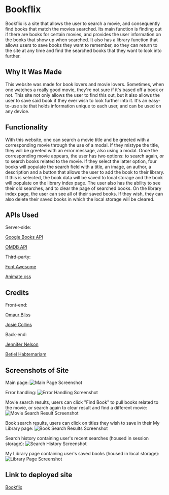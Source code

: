 # Bookflix

Bookflix is a site that allows the user to search a movie, and consequently find books that match the movies searched. Its main function is finding out if there are books for certain movies, and provides the user information on the books that show up when searched. It also has a library function that allows users to save books they want to remember, so they can return to the site at any time and find the searched books that they want to look into further.

## Why It Was Made

This website was made for book lovers and movie lovers. Sometimes, when one watches a really good movie, they're not sure if it's based off a book or not. This site not only allows the user to find this out, but it also allows the user to save said book if they ever wish to look further into it. It's an easy-to-use site that holds information unique to each user, and can be used on any device.

## Functionality

With this website, one can search a movie title and be greeted with a corresponding movie through the use of a modal. If they mistype the title, they will be greeted with an error message, also using a modal. Once the corresponding movie appears, the user has two options: to search again, or to search books related to the movie. If they select the latter option, four books will populate the search field with a title, an image, an author, a description and a button that allows the user to add the book to their library. If this is selected, the book data will be saved to local storage and the book will populate on the library index page. The user also has the ability to see their old searches, and to clear the page of searched books. On the library index page, the user can see all of their saved books. If they wish, they can also delete their saved books in which the local storage will be cleared.

## APIs Used

Server-side:

[Google Books API](https://developers.google.com/books)

[OMDB API](http://www.omdbapi.com/)

Third-party:

[Font Awesome](https://fontawesome.com/)

[Animate.css](https://animate.style/)

## Credits

Front-end:

[Omaur Bliss](https://github.com/OmaurBliss)

[Josie Collins](https://github.com/josiecl)

Back-end:

[Jennifer Nelson](https://github.com/jnel-221)

[Betiel Habtemariam](https://github.com/betielbetu)

## Screenshots of Site

Main page:
![Main Page Screenshot](https://user-images.githubusercontent.com/74507818/106903430-96d10700-66bf-11eb-8041-bd22f0e445c8.png)

Error handling:
![Error Handling Screenshot](https://user-images.githubusercontent.com/74507818/106903762-03e49c80-66c0-11eb-9435-7ca7e6c180de.png)

Movie search results, users can click "Find Book" to pull books related to the movie, or search again to clear result and find a different movie:
![Movie Search Result Screenshot](https://user-images.githubusercontent.com/74507818/106903455-9fc1d880-66bf-11eb-9241-b7f6c255f574.png)

Book search results, users can click on titles they wish to save in their My Library page:
![Book Search Results Screenshot](https://user-images.githubusercontent.com/74507818/106903459-9fc1d880-66bf-11eb-8001-94038e94186a.png)

Search history containing user's recent searches (housed in session storage):
![Search History Screenshot](https://user-images.githubusercontent.com/74507818/106903454-9f294200-66bf-11eb-9c1e-4cf6f70d6407.png)

My Library page containing user's saved books (housed in local storage):
![Library Page Screenshot](https://user-images.githubusercontent.com/74507818/106903466-a2bcc900-66bf-11eb-9e08-4b8385bd1490.png)

## Link to deployed site

[Bookflix](https://omaurbliss.github.io/Seinfeld.oi/)
